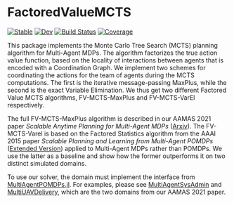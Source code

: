 # FactoredValueMCTS

[![Stable](https://img.shields.io/badge/docs-stable-blue.svg)](https://JuliaPOMDP.github.io/FactoredValueMCTS.jl/stable)
[![Dev](https://img.shields.io/badge/docs-dev-blue.svg)](https://JuliaPOMDP.github.io/FactoredValueMCTS.jl/dev)
[![Build Status](https://github.com/JuliaPOMDP/FactoredValueMCTS.jl/workflows/CI/badge.svg)](https://github.com/JuliaPOMDP/FactoredValueMCTS.jl/actions)
[![Coverage](https://codecov.io/gh/JuliaPOMDP/FactoredValueMCTS.jl/branch/master/graph/badge.svg)](https://codecov.io/gh/JuliaPOMDP/FactoredValueMCTS.jl)

This package implements the Monte Carlo Tree Search (MCTS) planning algorithm for Multi-Agent MDPs. The algorithm factorizes the true action value function, based on the locality of interactions between agents that is encoded with a Coordination Graph. We implement two schemes for coordinating the actions for the team of agents during the MCTS computations. The first is the iterative message-passing MaxPlus, while the second is the exact Variable Elimination. We thus get two different Factored Value MCTS algorithms, FV-MCTS-MaxPlus and FV-MCTS-VarEl respectively.

The full FV-MCTS-MaxPlus algorithm is described in our AAMAS 2021 paper _Scalable Anytime Planning for Multi-Agent MDPs_ ([Arxiv](https://arxiv.org/abs/2101.04788)). The FV-MCTS-Varel is based on the Factored Statistics algorithm from the AAAI 2015 paper _Scalable Planning and Learning from Multi-Agent POMDPs_ ([Extended Version](https://arxiv.org/abs/1404.1140)) applied to Multi-Agent MDPs rather than POMDPs. We use the latter as a baseline and show how the former outperforms it on two distinct simulated domains.

To use our solver, the domain must implement the interface from [MultiAgentPOMDPs.jl](https://github.com/JuliaPOMDP/MultiAgentPOMDPs.jl). For examples, please see [MultiAgentSysAdmin](https://github.com/JuliaPOMDP/MultiAgentSysAdmin.jl) and [MultiUAVDelivery](https://github.com/JuliaPOMDP/MultiUAVDelivery.jl), which are the two domains from our AAMAS 2021 paper.
